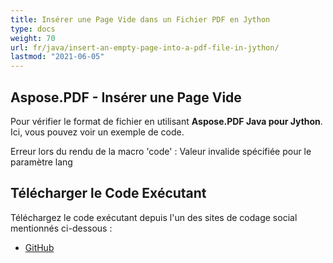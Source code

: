 ```yaml
---
title: Insérer une Page Vide dans un Fichier PDF en Jython
type: docs
weight: 70
url: fr/java/insert-an-empty-page-into-a-pdf-file-in-jython/
lastmod: "2021-06-05"
---
```


## Aspose.PDF - Insérer une Page Vide

Pour vérifier le format de fichier en utilisant **Aspose.PDF Java pour Jython**. Ici, vous pouvez voir un exemple de code.

Erreur lors du rendu de la macro 'code' : Valeur invalide spécifiée pour le paramètre lang

## Télécharger le Code Exécutant

Téléchargez le code exécutant depuis l'un des sites de codage social mentionnés ci-dessous :

- [GitHub](https://github.com/aspose-pdf/Aspose.PDF-for-Java/releases)